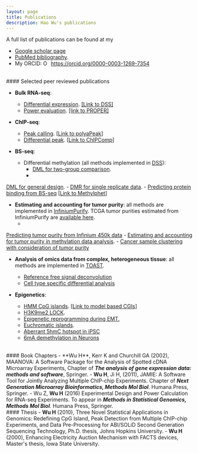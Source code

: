 ```yaml
---
layout: page
title: Publications
description: Hao Wu's publications
---
```


A full list of publications can be found at my

- [Google scholar page](http://scholar.google.com/citations?user=tZuI7loAAAAJ&hl=en)
- [PubMed bibliography](https://www.ncbi.nlm.nih.gov/myncbi/hao.wu.6/bibliography/public/).
- My ORCID: <itemscope itemtype="https://schema.org/Person"><a itemprop="sameAs" content="https://orcid.org/0000-0003-1269-7354" href="https://orcid.org/0000-0003-1269-7354" target="orcid.widget" rel="me noopener noreferrer" style="vertical-align:top;"><img src="https://orcid.org/sites/default/files/images/orcid_16x16.png" style="width:1em;margin-right:.5em;" alt="ORCID iD icon">https://orcid.org/0000-0003-1269-7354</a>


<!-- - [Publons page](https://publons.com/researcher/3449300/hao-wu/publications/) (with Web of Science citation)
-->

<!-- [Microsoft Academic page](https://academic.microsoft.com/#/detail/2708669200) -->
<!--https://www.ncbi.nlm.nih.gov/myncbi/browse/collection/51292197/?sort=date&direction=descending).-->


<br>
#### Selected peer reviewed publications

- **Bulk RNA-seq**:
	- [Differential expression](https://academic.oup.com/biostatistics/article-lookup/doi/10.1093/biostatistics/kxs033). 
	[[Link to DSS]](http://bioconductor.org/packages/release/bioc/html/DSS.html)
	- [Power evaluation](https://academic.oup.com/bioinformatics/article-lookup/doi/10.1093/bioinformatics/btu640). [[link to PROPER]](https://bioconductor.org/packages/release/bioc/html/PROPER.html)

- **ChIP-seq**:
	- [Peak calling](http://journals.plos.org/plosone/article?id=10.1371/journal.pone.0089694).
[<a href="http://web1.sph.emory.edu/users/hwu30/software/polyaPeak.html">Link to polyaPeak</a>]
	- [Differential peak](https://academic.oup.com/bioinformatics/article-lookup/doi/10.1093/bioinformatics/btv094). [<a href="http://bioconductor.org/packages/devel/bioc/html/ChIPComp.html">Link to ChIPComp</a>]
- **BS-seq**:
	- Differential methylation (all methods implemented in [DSS](http://bioconductor.org/packages/release/bioc/html/DSS.html)): 
		- [DML for two-group comparison](https://academic.oup.com/nar/article-lookup/doi/10.1093/nar/gku154).
		- <a href="http://bioinformatics.oxfordjournals.org/content/early/2016/01/27/bioinformatics.btw026.abstract">
DML for general design</a>.
		- <a href="http://nar.oxfordjournals.org/content/early/2015/07/15/nar.gkv715.abstract">
DMR for single replicate data</a>.
	- <a href="http://www.ncbi.nlm.nih.gov/pubmed/25722376">Predicting protein binding from BS-seq</a>
[<a href="https://github.com/benliemory/Methylphet">Link to Methylphet</a>]

- **Estimating and accounting for tumor purity**:
all methods are implemented in [InfiniumPurify](https://cran.r-project.org/web/packages/InfiniumPurify/index.html). TCGA tumor purities estimated from InfiniumPurify are [available here](https://zenodo.org/record/253193#.WMC8-3iZ6bk).
	- <a href="http://www.ncbi.nlm.nih.gov/pubmed/?term=Predicting+tumor+purity+from+methylation+microarray+data">
Predicting tumor purity from Infinium 450k data</a>
	- <a href="https://genomebiology.biomedcentral.com/articles/10.1186/s13059-016-1143-5">
Estimating and accounting for tumor purity in methylation data analysis</a>.
	- [Cancer sample clustering with consideration of tumor purity](https://www.ncbi.nlm.nih.gov/pubmed/28472248)

- **Analysis of omics data from complex, heterogeneous tissue**: all methods are implemented in [TOAST](http://www.bioconductor.org/packages/devel/bioc/html/TOAST.html).
	- [Reference free signal deconvolution](https://link.springer.com/article/10.1186/s13059-019-1778-0)
	- [Cell type specific differential analysis](https://www.ncbi.nlm.nih.gov/pubmed/30903684)

- **Epigenetics**:
	- <a href="http://www.ncbi.nlm.nih.gov/pubmed/20212320">HMM CpG islands</a>.
[<a href="http://web1.sph.emory.edu/users/hwu30/software/makeCGI/index.html">Link to model based CGIs</a>]
	- <a href="http://www.ncbi.nlm.nih.gov/pubmed/19151716">H3K9me2 LOCK</a>.
	- <a href="http://www.ncbi.nlm.nih.gov/pubmed/21725293">Epigenetic reprogramming during EMT.</a>
	- <a href="http://www.ncbi.nlm.nih.gov/pubmed/23102236">Euchromatic islands</a>.
	- <a href="http://www.ncbi.nlm.nih.gov/pubmed/23685628">Aberrant 5hmC hotspot in iPSC</a>
	- [6mA demethylation in Neurons](https://www.ncbi.nlm.nih.gov/pubmed/30078725)

<br>
#### Book Chapters
- **Wu H**, Kerr K and Churchill GA (2002), MAANOVA:
 A Software Package for the Analysis of Spotted cDNA Microarray Experiments, 
    Chapter of <i><b> The analysis of gene expression data: methods and software</i></b>, Springer.  
- <b>Wu H</b>, Ji H, (2011), JAMIE: A Software Tool for Jointly Analyzing Multiple ChIP-chip Experiments.
Chapter of <i><b>Next Generation Microarray Bioinformatics, Methods Mol Biol</b></i>. Humana Press, Springer.
- Wu Z, <b>Wu H</b> (2016) Experimental Design and Power Calculation for RNA-seq Experiments.
To appear in <b><i>Methods in Statistical Genomics, Methods Mol Biol</i></b>. Humana Press, Springer.

<br>
#### Thesis
- <b> Wu H</b> (2010), Three Novel Statistical Applications in Genomics: Redefining CpG Island,
  Peak Detection from Multiple ChIP-chip Experiments, and Data Pre-Processing for ABI/SOLiD
  Second Generation Sequencing Technology, Ph.D. thesis, Johns Hopkins University.
- <b> Wu H</b> (2000), Enhancing Electricity Auction Mechanism with FACTS devices,
  Master's thesis, Iowa State University. 
